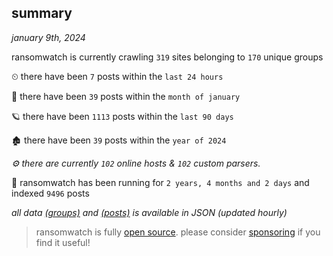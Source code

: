 
## summary
_january 9th, 2024_

ransomwatch is currently crawling `319` sites belonging to `170` unique groups

⏲ there have been `7` posts within the `last 24 hours`

🦈 there have been `39` posts within the `month of january`

🪐 there have been `1113` posts within the `last 90 days`

🏚 there have been `39` posts within the `year of 2024`

_⚙️ there are currently `102` online hosts & `102` custom parsers._

🦕 ransomwatch has been running for `2 years, 4 months and 2 days` and indexed `9496` posts

_all data  [(groups)](http://ransomwhat.telemetry.ltd/groups) and [(posts)](http://ransomwhat.telemetry.ltd/posts) is available in JSON (updated hourly)_

> ransomwatch is fully [open source](https://github.com/joshhighet/ransomwatch#ransomwatch--). please consider [sponsoring](https://github.com/sponsors/joshhighet) if you find it useful!
